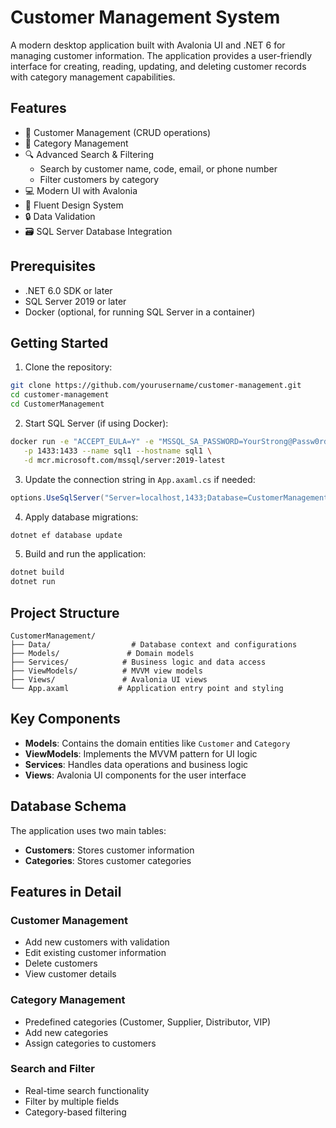 # Customer Management System

A modern desktop application built with Avalonia UI and .NET 6 for managing customer information. The application provides a user-friendly interface for creating, reading, updating, and deleting customer records with category management capabilities.

## Features

- 🏢 Customer Management (CRUD operations)
- 📁 Category Management
- 🔍 Advanced Search & Filtering
  - Search by customer name, code, email, or phone number
  - Filter customers by category
- 💻 Modern UI with Avalonia
- 🎨 Fluent Design System
- 🔒 Data Validation
- 🗃️ SQL Server Database Integration

## Prerequisites

- .NET 6.0 SDK or later
- SQL Server 2019 or later
- Docker (optional, for running SQL Server in a container)

## Getting Started

1. Clone the repository:

```bash
git clone https://github.com/yourusername/customer-management.git
cd customer-management
cd CustomerManagement
```

2. Start SQL Server (if using Docker):

```bash
docker run -e "ACCEPT_EULA=Y" -e "MSSQL_SA_PASSWORD=YourStrong@Passw0rd" \
   -p 1433:1433 --name sql1 --hostname sql1 \
   -d mcr.microsoft.com/mssql/server:2019-latest
```

3. Update the connection string in `App.axaml.cs` if needed:

```csharp
options.UseSqlServer("Server=localhost,1433;Database=CustomerManagement;User Id=sa;Password=YourStrong@Passw0rd;TrustServerCertificate=True;");
```

4. Apply database migrations:

```bash
dotnet ef database update
```

5. Build and run the application:

```bash
dotnet build
dotnet run
```

## Project Structure

```
CustomerManagement/
├── Data/                  # Database context and configurations
├── Models/               # Domain models
├── Services/            # Business logic and data access
├── ViewModels/          # MVVM view models
├── Views/               # Avalonia UI views
└── App.axaml           # Application entry point and styling
```

## Key Components

- **Models**: Contains the domain entities like `Customer` and `Category`
- **ViewModels**: Implements the MVVM pattern for UI logic
- **Services**: Handles data operations and business logic
- **Views**: Avalonia UI components for the user interface

## Database Schema

The application uses two main tables:

- **Customers**: Stores customer information
- **Categories**: Stores customer categories

## Features in Detail

### Customer Management

- Add new customers with validation
- Edit existing customer information
- Delete customers
- View customer details

### Category Management

- Predefined categories (Customer, Supplier, Distributor, VIP)
- Add new categories
- Assign categories to customers

### Search and Filter

- Real-time search functionality
- Filter by multiple fields
- Category-based filtering


